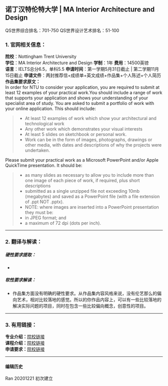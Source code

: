 ##  诺丁汉特伦特大学 | MA Interior Architecture and Design

QS世界综合排名：701-750
QS世界设计艺术排名：51-100

### 1. 官网相关信息：

**院校**：Nottingham Trent University  
**学位**：MA Interior Architecture and Design
**学制**：1年
**费用**：14500英镑  
**语言**：IELTS总分6.5，单科5.5
**申请时间**：第一学期5月31日截止 | 第二学期11月15日截止
**申请文件**：两封推荐信+成绩单+英文成绩+作品集+个人陈述+个人简历
**作品集要求原文：**  
In order for NTU to consider your application, you are required to submit at least 12 examples of your practical work.You should include a range of work that supports your application and shows your understanding of your specialist area of study.
You are asked to submit a portfolio of work with your online application. This should include:
> - At least 12 examples of work which show your architectural and technological work
> - Any other work which demonstrates your visual interests
> - At least 5 slides on sketchbook or personal work.
> - Work can be in the form of images, photographs, drawings or other media, with dates and descriptions of why the projects were undertaken.

Please submit your practical work as a Microsoft PowerPoint and/or Apple QuickTime presentation. It should be:
> - as many slides as necessary to allow you to include more than one image of each piece of work, if required, plus short descriptions
> - submitted as a single unzipped file not exceeding 10mb (megabytes) and saved as a PowerPoint file (with a file extension of .ppt NOT .pptx).
> - NOTE: where images are inserted into a PowerPoint presentation they must be:
> - in JPEG format; and
> - a maximum of 72 dpi (dots per inch).


---


### 2. 翻译与解读：

##### 硬性要求提取：
-  


##### 软性要求解读：
- 作品集方面没有明确的硬性要求。从作品集内容风格来说，没有伦艺那么的偏向艺术，相对比较落地的感觉。所以的你作品内容上，可以有一些比较落地的解决实际问题的项目，同时在包含一些比较偏向概念，创意性的项目。

---


### 3. 有用链接：

**专业介绍：**[院校链接](https://www.ntu.ac.uk/course/architecture-design-and-the-built-environment/pg/ma-interior-architecture-and-design)  
**课程介绍：**[院校链接](https://www.ntu.ac.uk/study-and-courses/courses/find-your-course/architecture-design-built-environment/pg/2019-20/interior-architecture-and-design)  
**申请要求：**[院校链接](https://www.ntu.ac.uk/study-and-courses/courses/find-your-course/architecture-design-built-environment/pg/2019-20/interior-architecture-and-design)         



---


#### 编辑历史

Ran 20201221 初次建立
